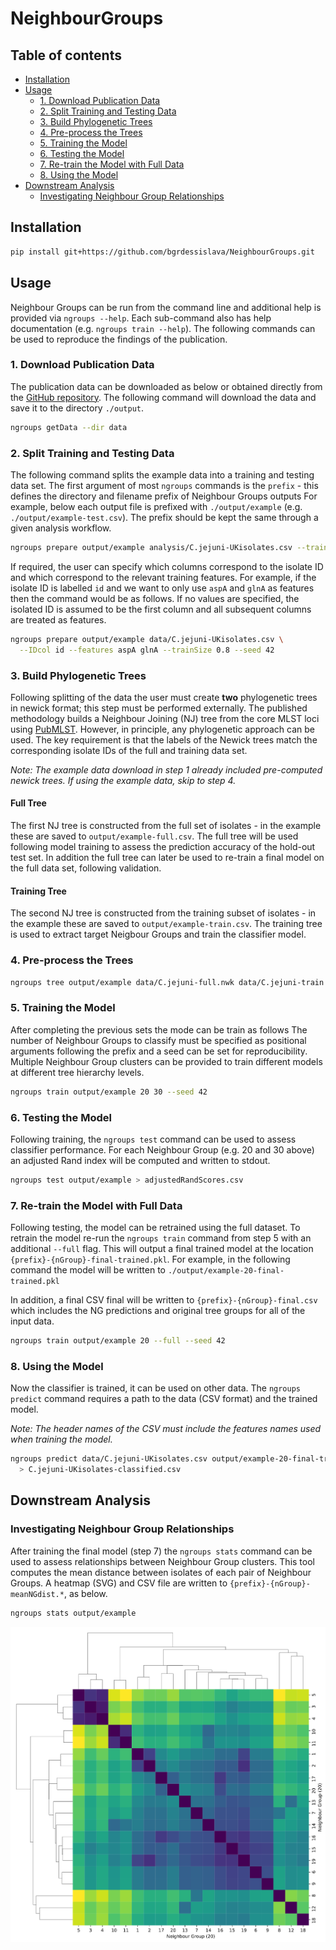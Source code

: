 # NeighbourGroups

## Table of contents

  * [Installation](#installation)
  * [Usage](#usage)
    * [1. Download Publication Data](#1-download-publication-data)
    * [2. Split Training and Testing Data](#2-split-training-and-testing-data)
    * [3. Build Phylogenetic Trees](#3-build-phylogenetic-tree)
    * [4. Pre-process the Trees](#4-pre-process-the-trees)
    * [5. Training the Model](#5-training-the-model)
    * [6. Testing the Model](#6-testing-the-model)
    * [7. Re-train the Model with Full Data](#7-re-train-the-model-with-full-data)
    * [8. Using the Model](#8-using-the-model)
  * [Downstream Analysis](#downstream-analysis)
    * [Investigating Neighbour Group Relationships](#investigating-neighbour-group-relationships)


## Installation

```bash
pip install git+https://github.com/bgrdessislava/NeighbourGroups.git
```

## Usage
Neighbour Groups can be run from the command line and additional help is provided via ```ngroups --help```.
Each sub-command also has help documentation (e.g. `ngroups train --help`).
The following commands can be used to reproduce the findings of the publication.

### 1. Download Publication Data
The publication data can be downloaded as below or obtained directly from the [GitHub repository](https://github.com/bgrdessislava/NeighbourGroups/tree/main/data).
The following command will download the data and save it to the directory `./output`.

```bash
ngroups getData --dir data
```

### 2. Split Training and Testing Data
The following command splits the example data into a training and testing data set.
The first argument of most `ngroups` commands is the `prefix` - this defines the directory and filename prefix of Neighbour Groups outputs
For example, below each output file is prefixed with `./output/example` (e.g. `./output/example-test.csv`).
The prefix should be kept the same through a given analysis workflow.

```bash
ngroups prepare output/example analysis/C.jejuni-UKisolates.csv --trainSize 0.8 --seed 42
```

If required, the user can specify which columns correspond to the isolate ID and which correspond to the relevant training features.
For example, if the isolate ID is labelled `id` and we want to only use `aspA` and `glnA` as features then the command would be as follows.
If no values are specified, the isolated ID is assumed to be the first column and all subsequent columns are treated as features.

```bash
ngroups prepare output/example data/C.jejuni-UKisolates.csv \
  --IDcol id --features aspA glnA --trainSize 0.8 --seed 42
```

### 3. Build Phylogenetic Trees
Following splitting of the data the user must create **two** phylogenetic trees in newick format; this step must be performed externally.
The published methodology builds a Neighbour Joining (NJ) tree from the core MLST loci using [PubMLST](https://pubmlst.org/).
However, in principle, any phylogenetic approach can be used.
The key requirement is that the labels of the Newick trees match the corresponding isolate IDs of the full and training data set.

*Note: The example data download in step 1 already included pre-computed newick trees. If using the example data, skip to step 4.*

#### Full Tree
The first NJ tree is constructed from the full set of isolates - in the example these are saved to ``output/example-full.csv``.
The full tree will be used following model training to assess the prediction accuracy of the hold-out test set.
In addition the full tree can later be used to re-train a final model on the full data set, following validation.

#### Training Tree
The second NJ tree is constructed from the training subset of isolates - in the example these are saved to ``output/example-train.csv``.
The training tree is used to extract target Neigbour Groups and train the classifier model.


### 4. Pre-process the Trees

```bash
ngroups tree output/example data/C.jejuni-full.nwk data/C.jejuni-train.nwk
```

### 5. Training the Model
After completing the previous sets the mode can be train as follows
The number of Neighbour Groups to classify must be specified as positional arguments following the prefix and a seed can be set for reproducibility.
Multiple Neighbour Group clusters can be provided to train different models at different tree hierarchy levels.

```bash
ngroups train output/example 20 30 --seed 42
```

### 6. Testing the Model
Following training, the `ngroups test` command can be used to assess classifier performance.
For each Neighbour Group (e.g. 20 and 30 above) an adjusted Rand index will be computed and written to stdout.

```bash
ngroups test output/example > adjustedRandScores.csv
```

### 7. Re-train the Model with Full Data
Following testing, the model can be retrained using the full dataset.
To retrain the model re-run the `ngroups train` command from step 5 with an additional `--full` flag.
This will output a final trained model at the location `{prefix}-{nGroup}-final-trained.pkl`.
For example, in the following command the model will be written to `./output/example-20-final-trained.pkl`

In addition, a final CSV final will be written to `{prefix}-{nGroup}-final.csv` which includes the NG predictions and original tree groups for all of the input data.

```bash
ngroups train output/example 20 --full --seed 42
```

### 8. Using the Model
Now the classifier is trained, it can be used on other data.
The `ngroups predict` command requires a path to the data (CSV format) and the trained model.

*Note: The header names of the CSV must include the features names used when training the model.*

```bash
ngroups predict data/C.jejuni-UKisolates.csv output/example-20-final-trained.pkl \
  > C.jejuni-UKisolates-classified.csv
```

## Downstream Analysis

### Investigating Neighbour Group Relationships
After training the final model (step 7) the `ngroups stats` command can be used to assess relationships between Neighbour Group clusters.
This tool computes the mean distance between isolates of each pair of Neighbour Groups.
A heatmap (SVG) and CSV file are written to `{prefix}-{nGroup}-meanNGdist.*`, as below.

```bash
ngroups stats output/example
```
![ngdist](./README_files/example-20-meanNGdist.svg)
